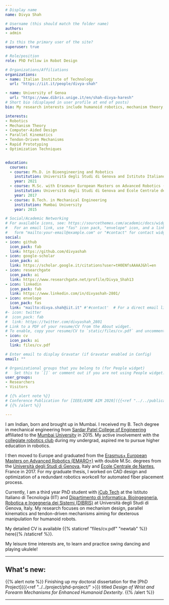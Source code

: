 ```yaml
---
# Display name
name: Divya Shah

# Username (this should match the folder name)
authors:
- admin

# Is this the primary user of the site?
superuser: true

# Role/position
role: PhD Fellow in Robot Design

# Organizations/Affiliations
organizations:
- name: Italian Institute of Technology
  url: "https://iit.it/people/divya-shah"

- name: University of Genoa
  url: "https://www.dibris.unige.it/en/shah-divya-haresh"
# Short bio (displayed in user profile at end of posts)
bio: My research interests include humanoid robotics, mechanism theory, parallel kinematics and computer-aided design.

interests:
- Robotics
- Mechanism Theory
- Computer-Aided Design
- Parallel Kinematics
- Tendon-Driven Mechanisms
- Rapid Prototyping
- Optimization Techniques


education:
  courses:
  - course: Ph.D. in Bioengineering and Robotics
    institution: Università degli Studi di Genova and Istituto Italiano di Tecnologia
    year: 2021
  - course: M.Sc. with Erasmus+ European Masters on Advanced Robotics (EMARO+)
    institution: Università degli Studi di Genova and École Centrale de Nantes
    year: 2017
  - course: B.Tech. in Mechanical Engineering
    institution: Mumbai University
    year: 2015

# Social/Academic Networking
# For available icons, see: https://sourcethemes.com/academic/docs/widgets/#icons
#   For an email link, use "fas" icon pack, "envelope" icon, and a link in the
#   form "mailto:your-email@example.com" or "#contact" for contact widget.
social:
- icon: github
  icon_pack: fab
  link: https://github.com/divyashah
- icon: google-scholar
  icon_pack: ai
  link: https://scholar.google.it/citations?user=tH0ENfsAAAAJ&hl=en
- icon: researchgate
  icon_pack: ai
  link: https://www.researchgate.net/profile/Divya_Shah13
- icon: linkedin
  icon_pack: fab
  link: https://www.linkedin.com/in/divyashah-2801/
- icon: envelope
  icon_pack: fas
  link: "mailto:divya.shah@iit.it" #'#contact'  # For a direct email link, use "mailto:test@example.org".
#- icon: twitter
#  icon_pack: fab
#  link: https://twitter.com/divyashah_2801
# Link to a PDF of your resume/CV from the About widget.
# To enable, copy your resume/CV to `static/files/cv.pdf` and uncomment the lines below.  
- icon: cv
  icon_pack: ai
  link: files/cv.pdf

# Enter email to display Gravatar (if Gravatar enabled in Config)
email: ""

# Organizational groups that you belong to (for People widget)
#   Set this to `[]` or comment out if you are not using People widget.  
user_groups:
- Researchers
- Visitors

# {{% alert note %}}
# Conference Publication for [IEEE/ASME AIM 2020]({{<ref "../../publication/constant-2020/" >}}) regarding the collaborative work with IRIM Lab @ KOREATECH.
# {{% /alert %}}

---
```


I am Indian, born and brought up in Mumbai. I received my B. Tech degree in mechanical engineering from [Sardar Patel College of Engineering](http://spce.ac.in/) affiliated to the [Mumbai University](http://mu.ac.in/) in 2015. My active involvement with the [collegiate robotics club](https://www.facebook.com/RoboconSPCE.In/) during my undergrad, aspired me to pursue higher education in robotics.  

I then moved to Europe and graduated from the [Erasmus+ European Masters on Advanced Robotics (EMARO+)](http://masteremaro.irccyn.ec-nantes.fr/index.php/welcome) with double M.Sc. degrees from the [Università degli Studi di Genova](https://unige.it/), Italy and [École Centrale de Nantes](https://www.ec-nantes.fr/), France in 2017. For my graduate thesis, I worked on CAD design and optimization of a redundant robotics workcell for automated fiber placement process.

Currently, I am a third year PhD student with [iCub Tech](https://www.iit.it/research/lines/icub) at the Istituto Italiano di Tecnologia (IIT) and [Dipartimento di Informatica, Bioingegneria, Robotica e Ingegneria dei Sistemi (DIBRIS)](http://phd.dibris.unige.it/biorob/) at Università degli Studi di Genova, Italy. My research focuses on mechanism design, parallel kinematics and tendon-driven mechanisms aiming for dexterous manipulation for humanoid robots.

My detailed CV is available  {{% staticref "files/cv.pdf" "newtab" %}} here{{% /staticref %}}.

My leisure time interests are, to learn and practice swing dancing and playing ukulele!

---

## What's new:

{{% alert note %}}
Finishing up my doctoral dissertation for the  [PhD Project]({{<ref "../../project/phd-project/" >}}) titled *Design of Wrist and Forearm Mechanisms for Enhanced Humanoid Dexterity*.
{{% /alert %}}

---

